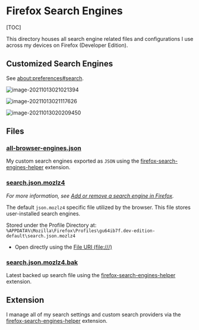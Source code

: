 # Firefox Search Engines

[TOC]

This directory houses all search engine related files and configurations I use across my devices on Firefox (Developer Edition).

## Customized Search Engines

See <about:preferences#search>.

![image-20211013021021394](C:\Users\jimmy\AppData\Roaming\Typora\typora-user-images\image-20211013021021394.png)

![image-20211013021117626](C:\Users\jimmy\AppData\Roaming\Typora\typora-user-images\image-20211013021117626.png)

![image-20211013020209450](C:\Users\jimmy\AppData\Roaming\Typora\typora-user-images\image-20211013020209450.png)



## Files

### [all-browser-engines.json](all-browser-engines.json)

My custom search engines exported as `JSON` using the [firefox-search-engines-helper](https://github.com/soufianesakhi/firefox-search-engines-helper) extension.

### [search.json.mozlz4](search.json.mozlz4)

*For more information, see [Add or remove a search engine in Firefox](https://support.mozilla.org/en-US/kb/add-or-remove-search-engine-firefox).*

The default `json.mozlz4` specific file utilized by the browser. 
This file stores user-installed search engines.

Stored under the Profile Directory at: `%APPDATA%\Mozilla\Firefox\Profiles\gu64ib7f.dev-edition-default\search.json.mozlz4`

- Open directly using the [File URI (file:///)](file:///C:/Users/jimmy/AppData/Roaming/Mozilla/Firefox/Profiles/gu64ib7f.dev-edition-default/search.json.mozlz4)

### [search.json.mozlz4.bak](search.json.mozlz4.bak)

Latest backed up search file using the [firefox-search-engines-helper](https://github.com/soufianesakhi/firefox-search-engines-helper) extension.

## Extension

I manage all of my search settings and custom search providers via the [firefox-search-engines-helper](https://github.com/soufianesakhi/firefox-search-engines-helper) extension.
